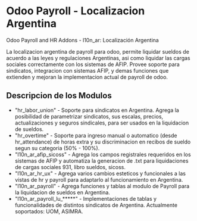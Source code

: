 # Odoo Payroll - Localizacion Argentina 
Odoo Payroll and HR Addons - l10n_ar: Localización Argentina

La localizacion argentina de payroll para odoo, permite liquidar sueldos de acuerdo a las leyes y regulaciones Argentinas, asi como liquidar las cargas sociales correctamente con los sistemas de AFIP. 
Provee soporte para sindicatos, integracion con sistemas AFIP, y demas funciones que extienden y mejoran la implementacion actual de payroll de odoo. 

## Descripcion de los Modulos

* "hr_labor_union" - Soporte para sindicatos en Argentina. Agrega la posibilidad de parametrizar sindicatos, sus escalas, precios, actualizaciones y seguros sindicales, 
para ser usados en la liquidacion de sueldos. 
* "hr_overtime" - Soporte para ingreso manual o automatico (desde hr_attendance) de horas extra y su discriminacion en recibos de sueldo segun su categoria (50% - 100%).
* "l10n_ar_afip_sicoss" - Agrega los campos registrales requeridos en los sistemas de AFIP y automatiza la generacion de .txt para liquidaciones de cargas sociales 931, libro sueldos, sicoss.
* "l10n_ar_hr_ux" - Agrega varios cambios esteticos y funcionales a las vistas de hr y payroll para adaptarlo al funcionamiento en Argentina. 
* "l10n_ar_payroll" - Agrega funciones y tablas al modulo de Payroll para la liquidacion de sueldos en Argentina. 
* "l10n_ar_payroll_lu_*****" - Implementaciones de tablas y funcionalidades de distintos sindicatos de Argentina. Actualmente soportados: UOM, ASIMRA. 

